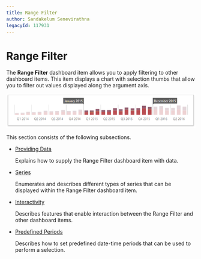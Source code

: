 ```yaml
---
title: Range Filter
author: Sandakelum Senevirathna
legacyId: 117931
---
```

# Range Filter
The **Range Filter** dashboard item allows you to apply filtering to other dashboard items. This item displays a chart with selection thumbs that allow you to filter out values displayed along the argument axis.

![wdd-dashboard-items-range-filter](../../../images/img125127.png)

This section consists of the following subsections.
* [Providing Data](range-filter/providing-data.md)
	
	Explains how to supply the Range Filter dashboard item with data.
* [Series](range-filter/series.md)
	
	Enumerates and describes different types of series that can be displayed within the Range Filter dashboard item.
* [Interactivity](range-filter/interactivity.md)
	
	Describes features that enable interaction between the Range Filter and other dashboard items.
* [Predefined Periods](range-filter/predefined-periods.md)
	
	Describes how to set predefined date-time periods that can be used to perform a selection.